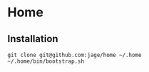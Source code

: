 # Home

## Installation

```Shell
git clone git@github.com:jage/home ~/.home
~/.home/bin/bootstrap.sh
```
